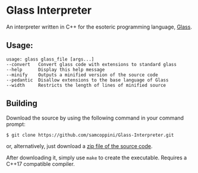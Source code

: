 Glass Interpreter
=================
An interpreter written in C++ for the esoteric programming language, [Glass](https://esolangs.org/wiki/Glass).

## Usage:
    usage: glass glass_file [args...]
    --convert   Convert glass code with extensions to standard glass
    --help      Display this help message
    --minify    Outputs a minified version of the source code
    --pedantic  Disallow extensions to the base language of Glass
    --width     Restricts the length of lines of minified source

## Building
Download the source by using the following command in your command prompt:
```sh
$ git clone https://github.com/samcoppini/Glass-Interpreter.git
```
or, alternatively, just download a [zip file of the source code](https://github.com/samcoppini/Glass-Interpreter/archive/master.zip).

After downloading it, simply use `make` to create the executable. Requires a C++17 compatible compiler.
